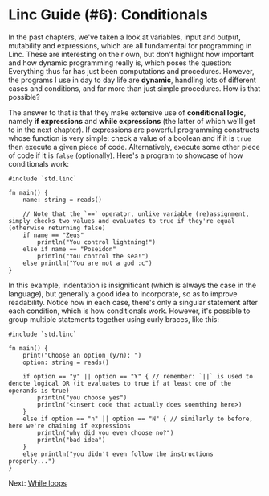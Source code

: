# Linc Guide (#6): Conditionals

In the past chapters, we've taken a look at variables, input and output, mutability and expressions, which are all fundamental for programming in Linc. These are interesting on their own, but don't highlight how important and how dynamic programming really is, which poses the question: Everything thus far has just been computations and procedures. However, the programs I use in day to day life are **dynamic**, handling lots of different cases and conditions, and far more than just simple procedures. How is that possible?

The answer to that is that they make extensive use of **conditional logic**, namely **if expressions** and **while expressions** (the latter of which we'll get to in the next chapter). If expressions are powerful programming constructs whose function is very simple: check a value of a boolean and if it is `true` then execute a given piece of code. Alternatively, execute some other piece of code if it is `false` (optionally). Here's a program to showcase of how conditionals work:

```linc
#include `std.linc`

fn main() {
    name: string = reads()

    // Note that the `==` operator, unlike variable (re)assignment, simply checks two values and evaluates to true if they're equal (otherwise returning false)
    if name == "Zeus"
        println("You control lightning!")
    else if name == "Poseidon"
        println("You control the sea!")    
    else println("You are not a god :c") 
}
```

In this example, indentation is insignificant (which is always the case in the language), but generally a good idea to incorporate, so as to improve readability. Notice how in each case, there's only a singular statement after each condition, which is how conditionals work. However, it's possible to group multiple statements together using curly braces, like this:

```linc
#include `std.linc`

fn main() {
    print("Choose an option (y/n): ")
    option: string = reads()

    if option == "y" || option == "Y" { // remember: `||` is used to denote logical OR (it evaluates to true if at least one of the operands is true)
        println("you choose yes")
        println("<insert code that actually does soemthing here>)
    }
    else if option == "n" || option == "N" { // similarly to before, here we're chaining if expressions
        println("why did you even choose no?")
        println("bad idea")    
    }
    else println("you didn't even follow the instructions properly...")
}
```

Next: [While loops](./7-while_loops.md)